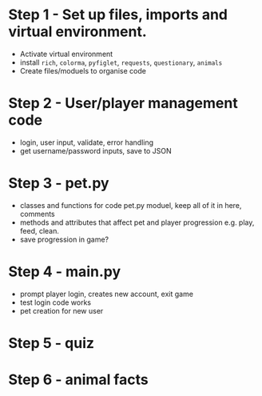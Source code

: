 # Step 1 - Set up files, imports and virtual environment.

- Activate virtual environment
- install ```rich```, ```colorma```, ```pyfiglet```, ```requests```, ```questionary```, ```animals```
- Create files/moduels to organise code

# Step 2 - User/player management code

- login, user input, validate, error handling
- get username/password inputs, save to JSON

# Step 3 - pet.py

- classes and functions for code pet.py moduel, keep all of it in here, comments
- methods and attributes that affect pet and player progression e.g. play, feed, clean.
- save progression in game?

# Step 4 - main.py

- prompt player login, creates new account, exit game
- test login code works
- pet creation for new user

# Step 5 - quiz

# Step 6 - animal facts

